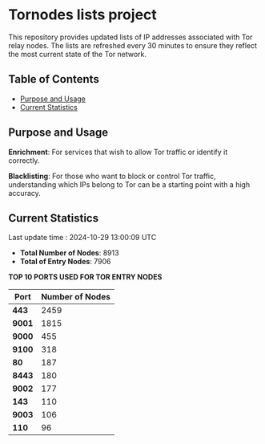 # Tornodes lists project

This repository provides updated lists of IP addresses associated with Tor relay nodes. The lists are refreshed every 30 minutes to ensure they reflect the most current state of the Tor network.

## Table of Contents

- [Purpose and Usage](#purpose-and-usage)
- [Current Statistics](#current-statistics)


## Purpose and Usage

**Enrichment**: For services that wish to allow Tor traffic or identify it correctly.

**Blacklisting**: For those who want to block or control Tor traffic, understanding which IPs belong to Tor can be a starting point with a high accuracy.

## Current Statistics

Last update time : 2024-10-29 13:00:09 UTC

- **Total Number of Nodes**: 8913
- **Total of Entry Nodes**: 7906

**TOP 10 PORTS USED FOR TOR ENTRY NODES**

| **Port** | **Number of Nodes** |
|------|-----------------|
| **443**   | 2459  |
| **9001**   | 1815  |
| **9000**   | 455  |
| **9100**   | 318  |
| **80**   | 187  |
| **8443**   | 180  |
| **9002**   | 177  |
| **143**   | 110  |
| **9003**   | 106  |
| **110**   | 96  |

